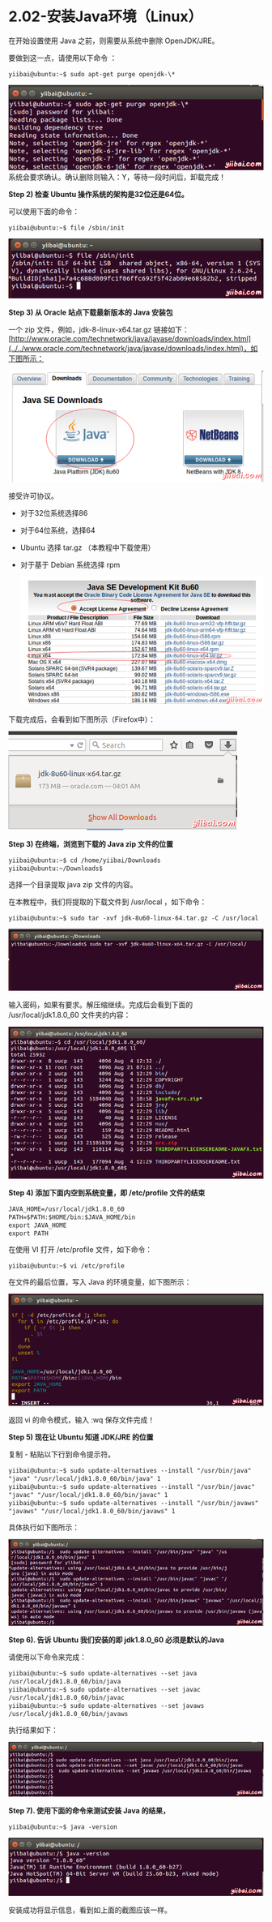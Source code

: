 # 2.02-安装Java环境（Linux）

在开始设置使用 Java 之前，则需要从系统中删除 OpenJDK/JRE。

要做到这一点，请使用以下命令 ：

```
yiibai@ubuntu:~$ sudo apt-get purge openjdk-\*
```

![img](images/1-150R209241Y42.png)
系统会要求确认。确认删除则输入：Y，等待一段时间后，卸载完成！

**Step 2) 检查 Ubuntu 操作系统的架构是32位还是64位。**

可以使用下面的命令：

```
yiibai@ubuntu:~$ file /sbin/init
```

![img](images/1-150R2092451B9.png)

**Step 3) 从 Oracle 站点下载最新版本的 Java 安装包**

一个 zip 文件，例如，jdk-8-linux-x64.tar.gz
链接如下：[http://www.oracle.com/technetwork/java/javase/downloads/index.html](../../www.oracle.com/technetwork/java/javase/downloads/index.html)，如下图所示：

![img](images/1-150R209251JM.png)

接受许可协议。

- 对于32位系统选择86
- 对于64位系统，选择64
- Ubuntu 选择 tar.gz （本教程中下载使用）
- 对于基于 Debian 系统选择 rpm

  ![img](images/1-150R2092552Y4.png)



下载完成后，会看到如下图所示（Firefox中）：

![img](images/1-150R2092615530.png)



**Step 3) 在终端，浏览到下载的 Java zip 文件的位置**

```
yiibai@ubuntu:~$ cd /home/yiibai/Downloads
yiibai@ubuntu:~/Downloads$ 
```

选择一个目录提取 java zip 文件的内容。

在本教程中，我们将提取的下载文件到 /usr/local ，如下命令：

```
yiibai@ubuntu:~$ sudo tar -xvf jdk-8u60-linux-64.tar.gz -C /usr/local

```

![img](images/1-150R2092Z3939.png)

输入密码，如果有要求。解压缩继续。完成后会看到下面的 /usr/local/jdk1.8.0_60 文件夹的内容：

![img](images/1-150R209301J08.png)

**Step 4) 添加下面内空到系统变量，即 /etc/profile 文件的结束**

```
JAVA_HOME=/usr/local/jdk1.8.0_60
PATH=$PATH:$HOME/bin:$JAVA_HOME/bin
export JAVA_HOME
export PATH
```

在使用 VI 打开 /etc/profile 文件，如下命令：

```
yiibai@ubuntu:~$ vi /etc/profile
```

在文件的最后位置，写入 Java 的环境变量，如下图所示：

![img](images/1-150R2093046140.png)

返回 vi 的命令模式，输入 :wq 保存文件完成！

**Step 5) 现在让 Ubuntu 知道 JDK/JRE 的位置**

复制 - 粘贴以下行到命令提示符。

```
yiibai@ubuntu:~$ sudo update-alternatives --install "/usr/bin/java" "java" "/usr/local/jdk1.8.0_60/bin/java" 1
yiibai@ubuntu:~$ sudo update-alternatives --install "/usr/bin/javac" "javac" "/usr/local/jdk1.8.0_60/bin/javac" 1
yiibai@ubuntu:~$ sudo update-alternatives --install "/usr/bin/javaws" "javaws" "/usr/local/jdk1.8.0_60/bin/javaws" 1
```

具体执行如下图所示：

![img](images/1-150R2093113620.png)

**Step 6). 告诉 Ubuntu 我们安装的即 jdk1.8.0_60 必须是默认的Java**

请使用以下命令来完成：

```
yiibai@ubuntu:~$ sudo update-alternatives --set java /usr/local/jdk1.8.0_60/bin/java
yiibai@ubuntu:~$ sudo update-alternatives --set javac /usr/local/jdk1.8.0_60/bin/javac
yiibai@ubuntu:~$ sudo update-alternatives --set javaws /usr/local/jdk1.8.0_60/bin/javaws
```

执行结果如下：

![img](images/1-150R2093133b6.png)

**Step 7). 使用下面的命令来测试安装 Java 的结果，**

```
yiibai@ubuntu:~$ java -version
```

![img](images/1-150R2093203317.png)

安装成功将显示信息，看到如上面的截图应该一样。